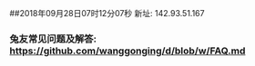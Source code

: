 ##2018年09月28日07时12分07秒 新址: 142.93.51.167
### 兔友常见问题及解答: https://github.com/wanggonging/d/blob/w/FAQ.md

